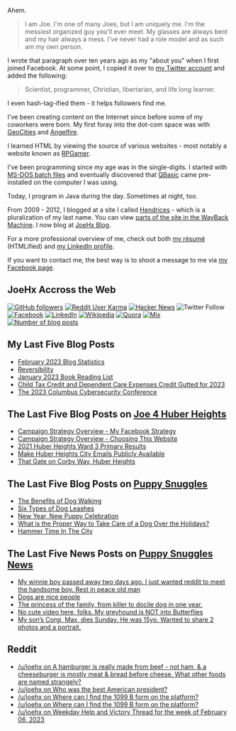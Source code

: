 Ahem.

> I am Joe. I'm one of many Joes, but I am uniquely me. I'm the messiest organized guy you'll ever meet. My glasses are always bent and my hair always a mess. I've never had a role model and as such am my own person.

I wrote that paragraph over ten years ago as my "about you" when I first joined Facebook. At some point, I copied it over to [my Twitter account](https://twitter.com/JoeHxBlog) and added the following:

> Scientist, programmer, Christian, libertarian, and life long learner.

I even hash-tag-ified them - it helps followers find me.

I've been creating content on the Internet since before some of my coworkers were born. My first foray into the dot-com space was with [GeoCities](https://en.wikipedia.org/wiki/Yahoo!_GeoCities) and [Angelfire](https://en.wikipedia.org/wiki/Angelfire).

I learned HTML by viewing the source of various websites - most notably a website known as [RPGamer](https://rpgamer.com/).

I've been programming since my age was in the single-digits. I started with [MS-DOS batch files](https://en.wikipedia.org/wiki/Batch_file) and eventually discovered that [QBasic](https://en.wikipedia.org/wiki/QBasic) came pre-installed on the computer I was using.

Today, I program in Java during the day. Sometimes at night, too.

From 2009 - 2012, I blogged at a site I called [Hendrices](https://www.facebook.com/Hendricescom/) - which is a pluralization of my last name. You can view [parts of the site in the WayBack Machine](https://web.archive.org/web/20090731115109/http://www.hendrices.com/). I now blog at [JoeHx Blog](https://www.joehxblog.com/).

For a more professional overview of me, check out both [my r&eacute;sum&eacute;](https://www.joehxblog.com/resume/) (HTMLified) and [my LinkedIn profile](https://www.linkedin.com/in/joehx/).

If you want to contact me, the best way is to shoot a message to me via [my Facebook page](https://www.facebook.com/JoeHxBlog/).

## JoeHx Accross the Web

[![GitHub followers](https://img.shields.io/github/followers/hendrixjoseph?label=GitHub&style=for-the-badge&logo=github)](https://github.com/hendrixjoseph)
[![Reddit User Karma](https://img.shields.io/reddit/user-karma/combined/joehx?label=Reddit&style=for-the-badge&logo=reddit)](https://www.reddit.com/user/joehx/)
[![Hacker News](https://img.shields.io/badge/dynamic/json?label=hacker+news&query=%24.karma&url=https%3A%2F%2Fhacker-news.firebaseio.com%2Fv0%2Fuser%2Fjoehx2.json&color=ff6600&style=for-the-badge&logo=y-combinator)](https://news.ycombinator.com/user?id=joehx2)
![Twitter Follow](https://img.shields.io/twitter/follow/JoeHxBlog?label=Twitter&style=for-the-badge&logo=twitter&color=1da1f2)
[![Facebook](https://img.shields.io/static/v1?label=FACEBOOK&message=137%20LIKES&color=3b5998&style=for-the-badge&logo=facebook)](https://www.facebook.com/JoeHxBlog)
[![LinkedIn](https://img.shields.io/static/v1?label=linkedin&message=193%20connections&color=2867b2&style=for-the-badge&logo=linkedin)](https://www.linkedin.com/in/joehx)
[![Wikipedia](https://img.shields.io/badge/dynamic/xml?label=wikipedia&query=%2F%2F%2A%5B%40id%3D%22general-stats%22%5D%2Fdiv%2Fdiv%2Fdiv%5B1%5D%2Ftable%2Ftbody%2Ftr%5B11%5D%2Ftd%5B2%5D%2Fstrong&suffix=%20edits&url=https%3A%2F%2Fxtools.wmflabs.org%2Fec%2Fen.wikipedia.org%2FHendrixjoseph&style=for-the-badge&logo=wikipedia&color=9f9f9f)](https://en.wikipedia.org/wiki/User:Hendrixjoseph)
[![Quora](https://img.shields.io/static/v1?label=quora&message=110%20followers&color=b92b27&style=for-the-badge&logo=quora&logoColor=b92b27)](https://www.quora.com/profile/Joseph-Hendrix)
[![Mix](https://img.shields.io/static/v1?label=mix&message=14k%20followers&color=ff8126&style=for-the-badge&logo=mix&logoColor=ff8126)](https://mix.com/joehx)
[![Number of blog posts](https://img.shields.io/endpoint?style=for-the-badge&url=https%3A%2F%2Fwww.joehxblog.com%2Fdata%2Fnumposts.json)](https://www.joehxblog.com/)

## My Last Five Blog Posts

<!-- JOEHXBLOG:START -->
- [February 2023 Blog Statistics](https://www.joehxblog.com/february-2023-blog-statistics/)
- [Reversibility](https://www.joehxblog.com/reversibility/)
- [January 2023 Book Reading List](https://www.joehxblog.com/january-2023-book-reading-list/)
- [Child Tax Credit and Dependent Care Expenses Credit Gutted for 2023](https://www.joehxblog.com/child-tax-credit-and-dependent-care-expenses-credit-gutted-for-2023/)
- [The 2023 Columbus Cybersecurity Conference](https://www.joehxblog.com/the-2023-columbus-cybersecurity-conference/)
<!-- JOEHXBLOG:END -->

## The Last Five Blog Posts on [Joe 4 Huber Heights](https://www.joe4huberheights.com/)

<!-- JOE4HUBERHEIGHTS:START -->
- [Campaign Strategy Overview - My Facebook Strategy](https://www.joe4huberheights.com/my-facebook-strategy/)
- [Campaign Strategy Overview - Choosing This Website](https://www.joe4huberheights.com/choosing-this-website/)
- [2021 Huber Heights Ward 3 Primary Results](https://www.joe4huberheights.com/2021-huber-heights-primary-results/)
- [Make Huber Heights City Emails Publicly Available](https://www.joe4huberheights.com/make-huber-heights-city-emails-publicly-available/)
- [That Gate on Corby Way, Huber Heights](https://www.joe4huberheights.com/that-gate-on-corby-way/)
<!-- JOE4HUBERHEIGHTS:END -->

## The Last Five Blog Posts on [Puppy Snuggles](https://www.puppy-snuggles.com/)

<!-- PUPPY-SNUGGLES:START -->
- [The Benefits of Dog Walking](https://www.puppy-snuggles.com/blog/the-benefits-of-dog-walking/)
- [Six Types of Dog Leashes](https://www.puppy-snuggles.com/blog/six-types-of-dog-leashes/)
- [New Year, New Puppy Celebration](https://www.puppy-snuggles.com/blog/new-year-new-puppy-celebration/)
- [What is the Proper Way to Take Care of a Dog Over the Holidays?](https://www.puppy-snuggles.com/blog/what-is-the-proper-way-to-take-care-of-a-dog-over-the-holidays/)
- [Hammer Time In The City](https://www.puppy-snuggles.com/blog/hammer-time-in-the-city/)
<!-- PUPPY-SNUGGLES:END -->

## The Last Five News Posts on [Puppy Snuggles News](https://news.puppy-snuggles.com/)

<!-- PUPPY-SNUGGLES-NEWS:START -->
- [My winnie boy passed away two days ago. I just wanted reddit to meet the handsome boy. Rest in peace old man](https://news.puppy-snuggles.com/19117564/my-winnie-boy-passed-away-two-days-ago-i-just-wanted-reddit-to-meet-the-handsome-boy-rest-in-peace-old-man)
- [Dogs are nice people](https://news.puppy-snuggles.com/17533748/dogs-are-nice-people)
- [The princess of the family, from killer to docile dog in one year.](https://news.puppy-snuggles.com/16218791/the-princess-of-the-family-from-killer-to-docile-dog-in-one-year)
- [No cute video here, folks. My greyhound is NOT into Butterflies](https://news.puppy-snuggles.com/15541412/no-cute-video-here-folks-my-greyhound-is-not-into-butterflies)
- [My son’s Corgi, Max, dies Sunday. He was 15yo. Wanted to share 2 photos and a portrait.](https://news.puppy-snuggles.com/15093952/my-sons-corgi-max-dies-sunday-he-was-15yo-wanted-to-share-2-photos-and-a-portrait)
<!-- PUPPY-SNUGGLES-NEWS:END -->

## Reddit

<!-- REDDIT:START -->
- [/u/joehx on A hamburger is really made from beef - not ham, &amp; a cheeseburger is mostly meat &amp; bread before cheese. What other foods are named strangely?](https://www.reddit.com/r/AskReddit/comments/115twht/a_hamburger_is_really_made_from_beef_not_ham_a/j93f9o9/)
- [/u/joehx on Who was the best American president?](https://www.reddit.com/r/AskReddit/comments/115tg6m/who_was_the_best_american_president/j93easj/)
- [/u/joehx on Where can I find the 1099 B form on the platform?](https://www.reddit.com/r/Webull/comments/1127e5w/where_can_i_find_the_1099_b_form_on_the_platform/j8j2duw/)
- [/u/joehx on Where can I find the 1099 B form on the platform?](https://www.reddit.com/r/Webull/comments/1127e5w/where_can_i_find_the_1099_b_form_on_the_platform/j8irsf8/)
- [/u/joehx on Weekday Help and Victory Thread for the week of February 06, 2023](https://www.reddit.com/r/personalfinance/comments/10v3u7j/weekday_help_and_victory_thread_for_the_week_of/j7krqif/)
<!-- REDDIT:END -->
